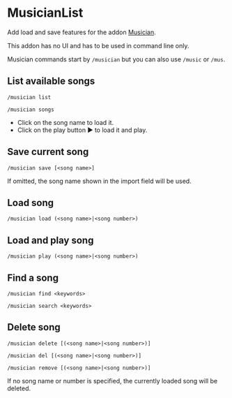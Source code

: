 MusicianList
============

Add load and save features for the addon [Musician](https://lenwe.info/musician).

This addon has no UI and has to be used in command line only.

Musician commands start by `/musician` but you can also use `/music` or `/mus`.

List available songs
--------------------
`/musician list`

`/musician songs`

* Click on the song name to load it.
* Click on the play button ► to load it and play.

Save current song
-----------------
`/musician save [<song name>]`

If omitted, the song name shown in the import field will be used.

Load song
----------
`/musician load (<song name>|<song number>)`

Load and play song
------------------
`/musician play (<song name>|<song number>)`

Find a song
-----------
`/musician find <keywords>`

`/musician search <keywords>`

Delete song
-----------
`/musician delete [(<song name>|<song number>)]`

`/musician del [(<song name>|<song number>)]`

`/musician remove [(<song name>|<song number>)]`

If no song name or number is specified, the currently loaded song will be deleted.
